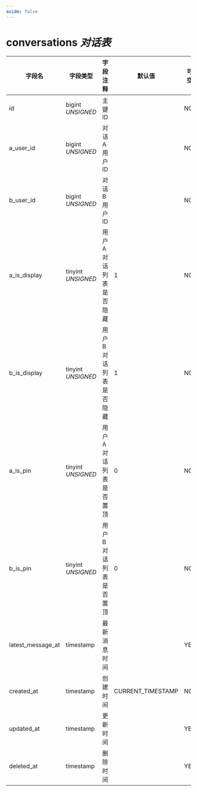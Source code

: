 ```yaml
---
aside: false
---
```


# conversations *对话表*

| 字段名 | 字段类型 | 字段注释 | 默认值 | 可空 | 备注 |
| --- | --- | --- | --- | --- | --- |
| id | bigint *UNSIGNED* | 主键 ID |  | NO | 自动递增 |
| a_user_id | bigint *UNSIGNED* | 对话 A 用户 ID |  | NO | 关联字段 [users->id](../users/users.md) |
| b_user_id | bigint *UNSIGNED* | 对话 B 用户 ID |  | NO | 关联字段 [users->id](../users/users.md) |
| a_is_display | tinyint *UNSIGNED* | 用户 A 对话列表是否隐藏  | 1 | NO | 0.隐藏 / 1.显示 |
| b_is_display | tinyint *UNSIGNED* | 用户 B 对话列表是否隐藏  | 1 | NO | 0.隐藏 / 1.显示 |
| a_is_pin | tinyint *UNSIGNED* | 用户 A 对话列表是否置顶  | 0 | NO | 0.否 / 1.是 |
| b_is_pin | tinyint *UNSIGNED* | 用户 B 对话列表是否置顶  | 0 | NO | 0.否 / 1.是 |
| latest_message_at | timestamp | 最新消息时间 |  | YES |  |
| created_at | timestamp | 创建时间 | CURRENT_TIMESTAMP | NO |  |
| updated_at | timestamp | 更新时间 |  | YES |  |
| deleted_at | timestamp | 删除时间 |  | YES |  |
